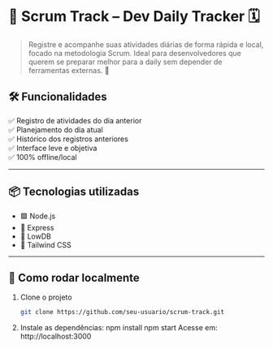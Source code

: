 # 🧠 Scrum Track – Dev Daily Tracker 🗓️

> Registre e acompanhe suas atividades diárias de forma rápida e local, focado na metodologia Scrum. Ideal para desenvolvedores que querem se preparar melhor para a daily sem depender de ferramentas externas. 🚀

## 🛠️ Funcionalidades

✅ Registro de atividades do dia anterior  
✅ Planejamento do dia atual  
✅ Histórico dos registros anteriores  
✅ Interface leve e objetiva  
✅ 100% offline/local  

---

## 📦 Tecnologias utilizadas

- 🟩 Node.js
- 🧰 Express
- 💾 LowDB 
- 🎨 Tailwind CSS 

---

## 🚀 Como rodar localmente

1. Clone o projeto
   ```bash
   git clone https://github.com/seu-usuario/scrum-track.git

2. Instale as dependências:
npm install
npm start
Acesse em: http://localhost:3000

